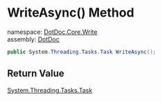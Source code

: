 ﻿# WriteAsync\(\) Method

namespace: [DotDoc\.Core\.Write](../../DotDoc.Core.Write.md)<br />
assembly: [DotDoc](../../../DotDoc.md)



```csharp
public System.Threading.Tasks.Task WriteAsync();
```

## Return Value

[System\.Threading\.Tasks\.Task](https://docs.microsoft.com/ja-jp/dotnet/api/System.Threading.Tasks.Task)



